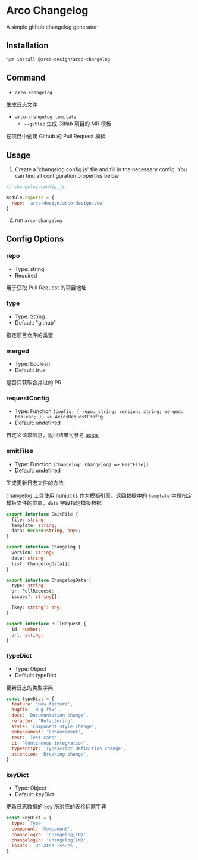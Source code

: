 # Arco Changelog

A simple github changelog generator

## Installation

```
npm install @arco-design/arco-changelog
```

## Command

+ `arco-changelog`

生成日志文件

+ `arco-changelog template`
  + `--gitlab` 生成 Gitlab 项目的 MR 模板

在项目中创建 Github 的 Pull Request 模板

## Usage

1. Create a 'changelog.config.js' file and fill in the necessary config. You can find all configuration properties below

```js
// changelog.config.js

module.exports = {
  repo: 'arco-design/arco-design-vue'
}

```

2. run `arco-changelog`

## Config Options

### repo

+ Type: string
+ Required

用于获取 Pull Request 的项目地址

### type

+ Type: String
+ Default: "github"

指定项目仓库的类型

### merged

+ Type: boolean
+ Default: true

是否只获取合并过的 PR

### requestConfig

+ Type: Function `(config: {
  repo: string;
  version: string;
  merged: boolean;
  }) => AxiosRequestConfig`
+ Default: undefined

自定义请求信息，返回结果可参考 [axios](https://github.com/axios/axios#request-config)

### emitFiles

+ Type: Function `(changelog: Changelog) => EmitFile[]`
+ Default: undefined

生成更新日志文件的方法

changelog 工具使用 [nunjucks](https://mozilla.github.io/nunjucks/) 作为模板引擎。返回数据中的 `template` 字段指定模板文件的位置，`data` 字段指定模板数据

```ts
export interface EmitFile {
  file: string;
  template: string;
  data: Record<string, any>;
}

export interface Changelog {
  version: string;
  date: string;
  list: ChangelogData[];
}

export interface ChangelogData {
  type: string;
  pr: PullRequest;
  issues?: string[];

  [key: string]: any;
}

export interface PullRequest {
  id: number;
  url: string;
}
```

### typeDict

+ Type: Object
+ Default: typeDict

更新日志的类型字典

```js
const typeDict = {
  feature: 'New feature',
  bugfix: 'Bug fix',
  docs: 'Documentation change',
  refactor: 'Refactoring',
  style: 'Component style change',
  enhancement: 'Enhancement',
  test: 'Test cases',
  ci: 'Continuous integration',
  typescript: 'Typescript definition change',
  attention: 'Breaking change',
}
```

### keyDict

+ Type: Object
+ Default: keyDict

更新日志数据的 key 所对应的表格标题字典

```js
const keyDict = {
  type: 'Type',
  component: 'Component',
  changelogZh: 'Changelog(CN)',
  changelogEn: 'Changelog(EN)',
  issues: 'Related issues',
}
```
